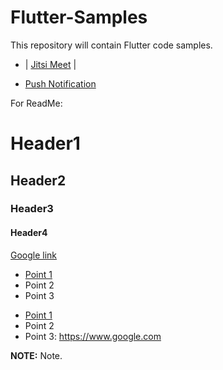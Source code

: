 # Flutter-Samples
This repository will contain Flutter code samples.

- | [Jitsi Meet](https://github.com/eishon/Flutter-Samples/tree/main/jitsi_meet_test) |

- [Push Notification](https://github.com/eishon/Flutter-Samples/tree/main/push_notification_test)


For ReadMe:
# Header1
## Header2
### Header3
#### Header4

[Google link](https://www.google.com)

* [Point 1](https://www.google.com)
* Point 2
* Point 3

- [Point 1](https://www.google.com)
- Point 2
- Point 3: https://www.google.com

**NOTE:** Note.